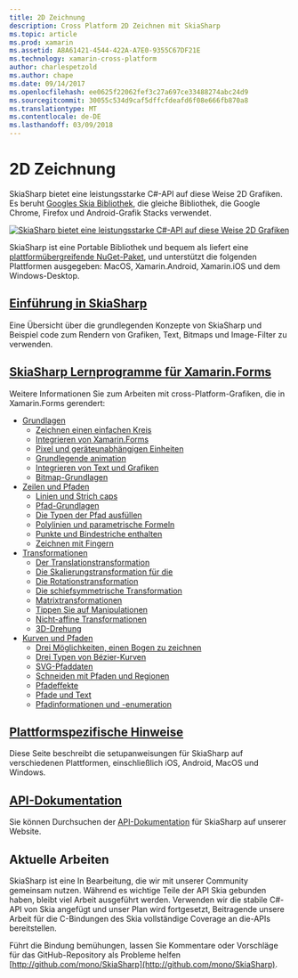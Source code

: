 ```yaml
---
title: 2D Zeichnung
description: Cross Platform 2D Zeichnen mit SkiaSharp
ms.topic: article
ms.prod: xamarin
ms.assetid: A8A61421-4544-422A-A7E0-9355C67DF21E
ms.technology: xamarin-cross-platform
author: charlespetzold
ms.author: chape
ms.date: 09/14/2017
ms.openlocfilehash: ee0625f22062fef3c27a697ce33488274abc24d9
ms.sourcegitcommit: 30055c534d9caf5dffcfdeafd6f08e666fb870a8
ms.translationtype: MT
ms.contentlocale: de-DE
ms.lasthandoff: 03/09/2018
---
```

# <a name="2d-drawing"></a>2D Zeichnung

SkiaSharp bietet eine leistungsstarke C#-API auf diese Weise 2D Grafiken. Es beruht [Googles Skia Bibliothek](http://skia.org), die gleiche Bibliothek, die Google Chrome, Firefox und Android-Grafik Stacks verwendet.

[![](images/ide-sml.png "SkiaSharp bietet eine leistungsstarke C#-API auf diese Weise 2D Grafiken")](images/ide.png#lightbox)

SkiaSharp ist eine Portable Bibliothek und bequem als liefert eine [plattformübergreifende NuGet-Paket](https://www.nuget.org/packages/SkiaSharp), und unterstützt die folgenden Plattformen ausgegeben: MacOS, Xamarin.Android, Xamarin.iOS und dem Windows-Desktop.

## <a name="introduction-to-skiasharpgraphics-gamesskiasharpintroductionmd"></a>[Einführung in SkiaSharp](~/graphics-games/skiasharp/introduction.md)

Eine Übersicht über die grundlegenden Konzepte von SkiaSharp und Beispiel code zum Rendern von Grafiken, Text, Bitmaps und Image-Filter zu verwenden.

## <a name="skiasharp-tutorials-for-xamarinformsxamarin-formsuser-interfacegraphicsskiasharpindexmd"></a>[SkiaSharp Lernprogramme für Xamarin.Forms](~/xamarin-forms/user-interface/graphics/skiasharp/index.md)

Weitere Informationen Sie zum Arbeiten mit cross-Platform-Grafiken, die in Xamarin.Forms gerendert:

- [Grundlagen](~/xamarin-forms/user-interface/graphics/skiasharp/basics/index.md)
  * [Zeichnen einen einfachen Kreis](~/xamarin-forms/user-interface/graphics/skiasharp/basics/circle.md)
  * [Integrieren von Xamarin.Forms](~/xamarin-forms/user-interface/graphics/skiasharp/basics/integration.md)
  * [Pixel und geräteunabhängigen Einheiten](~/xamarin-forms/user-interface/graphics/skiasharp/basics/pixels.md)
  * [Grundlegende animation](~/xamarin-forms/user-interface/graphics/skiasharp/basics/animation.md)
  * [Integrieren von Text und Grafiken](~/xamarin-forms/user-interface/graphics/skiasharp/basics/text.md)
  * [Bitmap-Grundlagen](~/xamarin-forms/user-interface/graphics/skiasharp/basics/bitmaps.md)
- [Zeilen und Pfaden](~/xamarin-forms/user-interface/graphics/skiasharp/paths/index.md)
  * [Linien und Strich caps](~/xamarin-forms/user-interface/graphics/skiasharp/paths/lines.md)
  * [Pfad-Grundlagen](~/xamarin-forms/user-interface/graphics/skiasharp/paths/paths.md)
  * [Die Typen der Pfad ausfüllen](~/xamarin-forms/user-interface/graphics/skiasharp/paths/fill-types.md)
  * [Polylinien und parametrische Formeln](~/xamarin-forms/user-interface/graphics/skiasharp/paths/polylines.md)
  * [Punkte und Bindestriche enthalten](~/xamarin-forms/user-interface/graphics/skiasharp/paths/dots.md)
  * [Zeichnen mit Fingern](~/xamarin-forms/user-interface/graphics/skiasharp/paths/finger-paint.md)
- [Transformationen](~/xamarin-forms/user-interface/graphics/skiasharp/transforms/index.md)
  * [Der Translationstransformation](~/xamarin-forms/user-interface/graphics/skiasharp/transforms/translate.md)
  * [Die Skalierungstransformation für die](~/xamarin-forms/user-interface/graphics/skiasharp/transforms/scale.md)
  * [Die Rotationstransformation](~/xamarin-forms/user-interface/graphics/skiasharp/transforms/rotate.md)
  * [Die schiefsymmetrische Transformation](~/xamarin-forms/user-interface/graphics/skiasharp/transforms/skew.md)
  * [Matrixtransformationen](~/xamarin-forms/user-interface/graphics/skiasharp/transforms/matrix.md)
  * [Tippen Sie auf Manipulationen](~/xamarin-forms/user-interface/graphics/skiasharp/transforms/touch.md)
  * [Nicht-affine Transformationen](~/xamarin-forms/user-interface/graphics/skiasharp/transforms/non-affine.md)
  * [3D-Drehung](~/xamarin-forms/user-interface/graphics/skiasharp/transforms/3d-rotation.md)
- [Kurven und Pfaden](~/xamarin-forms/user-interface/graphics/skiasharp/curves/index.md)
  * [Drei Möglichkeiten, einen Bogen zu zeichnen](~/xamarin-forms/user-interface/graphics/skiasharp/curves/arcs.md)
  * [Drei Typen von Bézier-Kurven](~/xamarin-forms/user-interface/graphics/skiasharp/curves/beziers.md)
  * [SVG-Pfaddaten](~/xamarin-forms/user-interface/graphics/skiasharp/curves/path-data.md)
  * [Schneiden mit Pfaden und Regionen](~/xamarin-forms/user-interface/graphics/skiasharp/curves/clipping.md)
  * [Pfadeffekte](~/xamarin-forms/user-interface/graphics/skiasharp/curves/effects.md)
  * [Pfade und Text](~/xamarin-forms/user-interface/graphics/skiasharp/curves/text-paths.md)
  * [Pfadinformationen und -enumeration](~/xamarin-forms/user-interface/graphics/skiasharp/curves/information.md)

## <a name="platform-specific-notesgraphics-gamesskiasharpplatformmd"></a>[Plattformspezifische Hinweise](~/graphics-games/skiasharp/platform.md)

Diese Seite beschreibt die setupanweisungen für SkiaSharp auf verschiedenen Plattformen, einschließlich iOS, Android, MacOS und Windows.

## <a name="api-documentationhttpsdeveloperxamarincomapinamespaceskiasharp"></a>[API-Dokumentation](https://developer.xamarin.com/api/namespace/SkiaSharp/)

Sie können Durchsuchen der [API-Dokumentation](https://developer.xamarin.com/api/namespace/SkiaSharp/) für SkiaSharp auf unserer Website.

## <a name="work-in-progress"></a>Aktuelle Arbeiten

SkiaSharp ist eine In Bearbeitung, die wir mit unserer Community gemeinsam nutzen. Während es wichtige Teile der API Skia gebunden haben, bleibt viel Arbeit ausgeführt werden. Verwenden wir die stabile C#-API von Skia angefügt und unser Plan wird fortgesetzt, Beitragende unsere Arbeit für die C-Bindungen des Skia vollständige Coverage an die-APIs bereitstellen.

Führt die Bindung bemühungen, lassen Sie Kommentare oder Vorschläge für das GitHub-Repository als Probleme helfen [http://github.com/mono/SkiaSharp](http://github.com/mono/SkiaSharp).
